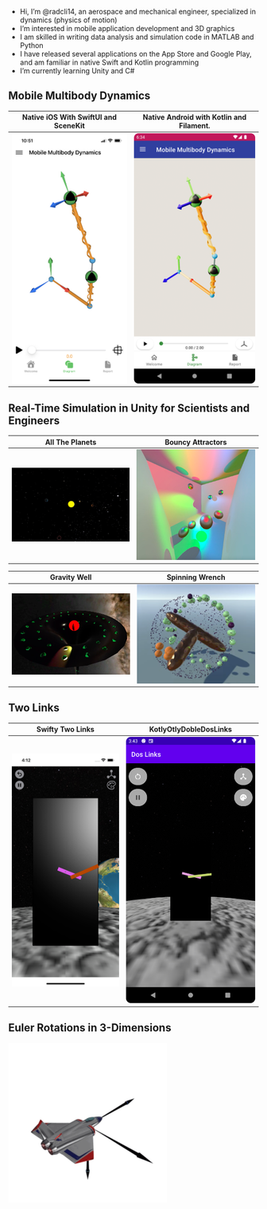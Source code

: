 - Hi, I’m @radcli14, an aerospace and mechanical engineer, specialized in dynamics (physics of motion)  
- I’m interested in mobile application development and 3D graphics
- I am skilled in writing data analysis and simulation code in MATLAB and Python
- I have released several applications on the App Store and Google Play, and am familiar in native Swift and Kotlin programming
- I’m currently learning Unity and C#

## Mobile Multibody Dynamics

| Native iOS With SwiftUI and SceneKit  | Native Android with Kotlin and Filament.  |
|---------------------------------------|-------------------------------------------|
| <img src="iosMomdyn.png" width="280"> | <img src="androidMomdyn.png" width="295"> |


## Real-Time Simulation in Unity for Scientists and Engineers

| All The Planets                           | Bouncy Attractors                            |
|-------------------------------------------|----------------------------------------------|
| <img src="AllThePlanets.png" width="256"> | <img src="BouncyAttractors.png" width="256"> |

| Gravity Well                            | Spinning Wrench                            |
|-----------------------------------------|--------------------------------------------|
| <img src="GravityWell.png" width="256"> | <img src="spinningWrench.png" width="256"> |


## Two Links

| Swifty Two Links                        | KotlyOtlyDobleDosLinks                      |
|-----------------------------------------|---------------------------------------------|
| <img src="iosTwoLinks.png" width="280"> | <img src="androidTwoLinks.png" width="295"> |


## Euler Rotations in 3-Dimensions

![ER3D](er3d.gif)
